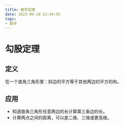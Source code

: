 ```yaml
---
title: 数学定理
date: 2023-04-19 22:44:55
tags:
- 数学
---
```


# 勾股定理
## 定义

在一个直角三角形里：斜边的平方等于其他两边的平方的和。

## 应用

- 知道直角三角形任意两边的长计算第三条边的长。
- 计算两点之间的距离，可以是二维、三维或更高维。